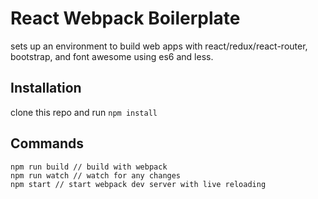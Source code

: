 # React Webpack Boilerplate

sets up an environment to build web apps with react/redux/react-router, bootstrap, and font awesome using es6 and less.

## Installation

clone this repo and run `npm install`


## Commands

```
npm run build // build with webpack
npm run watch // watch for any changes
npm start // start webpack dev server with live reloading
```

